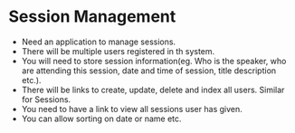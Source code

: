 # Session Management
* Need an application to manage sessions. 
* There will be multiple users registered in th system. 
* You will need to store session information(eg. Who is the speaker, who are attending this session, date and time of session, title description etc.). 
* There will be links to create, update, delete and index all users. Similar for Sessions. 
* You need to have a link to view all sessions user has given. 
* You can allow sorting on date or name etc.
